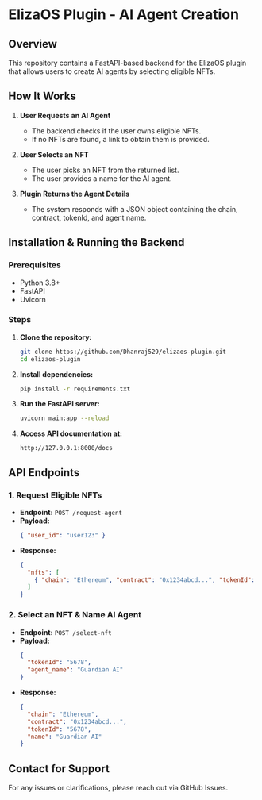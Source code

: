 # ElizaOS Plugin - AI Agent Creation

## Overview
This repository contains a FastAPI-based backend for the ElizaOS plugin that allows users to create AI agents by selecting eligible NFTs.

## How It Works
1. **User Requests an AI Agent**
   - The backend checks if the user owns eligible NFTs.
   - If no NFTs are found, a link to obtain them is provided.

2. **User Selects an NFT**
   - The user picks an NFT from the returned list.
   - The user provides a name for the AI agent.

3. **Plugin Returns the Agent Details**
   - The system responds with a JSON object containing the chain, contract, tokenId, and agent name.

## Installation & Running the Backend

### Prerequisites
- Python 3.8+
- FastAPI
- Uvicorn

### Steps

1. **Clone the repository:**
   ```sh
   git clone https://github.com/Dhanraj529/elizaos-plugin.git
   cd elizaos-plugin
   ```

2. **Install dependencies:**
   ```sh
   pip install -r requirements.txt
   ```

3. **Run the FastAPI server:**
   ```sh
   uvicorn main:app --reload
   ```

4. **Access API documentation at:**
   ```
   http://127.0.0.1:8000/docs
   ```

## API Endpoints

### 1. Request Eligible NFTs
- **Endpoint:** `POST /request-agent`
- **Payload:**
  ```json
  { "user_id": "user123" }
  ```
- **Response:**
  ```json
  {
    "nfts": [
      { "chain": "Ethereum", "contract": "0x1234abcd...", "tokenId": "5678", "name": "CyberBot" }
    ]
  }
  ```

### 2. Select an NFT & Name AI Agent
- **Endpoint:** `POST /select-nft`
- **Payload:**
  ```json
  {
    "tokenId": "5678",
    "agent_name": "Guardian AI"
  }
  ```
- **Response:**
  ```json
  {
    "chain": "Ethereum",
    "contract": "0x1234abcd...",
    "tokenId": "5678",
    "name": "Guardian AI"
  }
  ```

## Contact for Support
For any issues or clarifications, please reach out via GitHub Issues.

